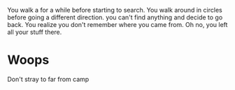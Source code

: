 You walk a for a while before starting to search. You walk around in circles
before going a different direction. you can't find anything and decide to go
back. You realize you don't remember where you came from. Oh no, you left all
your stuff there.

# Woops
Don't stray to far from camp
